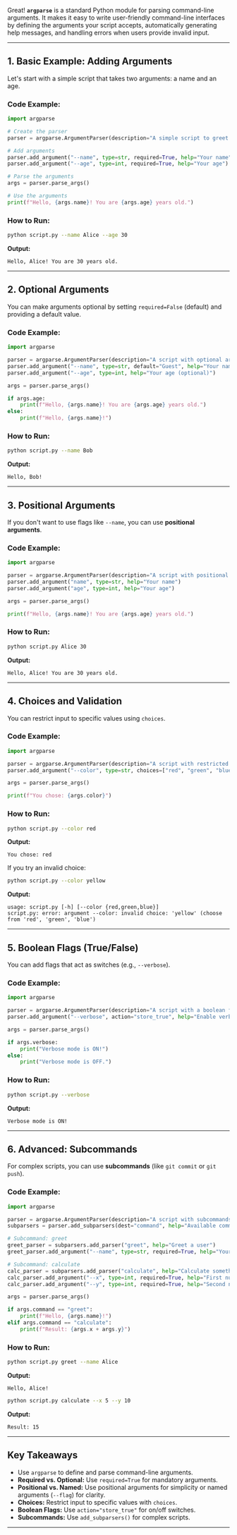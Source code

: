 Great! **`argparse`** is a standard Python module for parsing command-line arguments. It makes it easy to write user-friendly command-line interfaces by defining the arguments your script accepts, automatically generating help messages, and handling errors when users provide invalid input.

---

## **1. Basic Example: Adding Arguments**

Let's start with a simple script that takes two arguments: a name and an age.

### **Code Example:**
```python
import argparse

# Create the parser
parser = argparse.ArgumentParser(description="A simple script to greet a user.")

# Add arguments
parser.add_argument("--name", type=str, required=True, help="Your name")
parser.add_argument("--age", type=int, required=True, help="Your age")

# Parse the arguments
args = parser.parse_args()

# Use the arguments
print(f"Hello, {args.name}! You are {args.age} years old.")
```

### **How to Run:**
```bash
python script.py --name Alice --age 30
```
**Output:**
```
Hello, Alice! You are 30 years old.
```

---

## **2. Optional Arguments**

You can make arguments optional by setting `required=False` (default) and providing a default value.

### **Code Example:**
```python
import argparse

parser = argparse.ArgumentParser(description="A script with optional arguments.")
parser.add_argument("--name", type=str, default="Guest", help="Your name (default: Guest)")
parser.add_argument("--age", type=int, help="Your age (optional)")

args = parser.parse_args()

if args.age:
    print(f"Hello, {args.name}! You are {args.age} years old.")
else:
    print(f"Hello, {args.name}!")
```

### **How to Run:**
```bash
python script.py --name Bob
```
**Output:**
```
Hello, Bob!
```

---

## **3. Positional Arguments**

If you don't want to use flags like `--name`, you can use **positional arguments**.

### **Code Example:**
```python
import argparse

parser = argparse.ArgumentParser(description="A script with positional arguments.")
parser.add_argument("name", type=str, help="Your name")
parser.add_argument("age", type=int, help="Your age")

args = parser.parse_args()

print(f"Hello, {args.name}! You are {args.age} years old.")
```

### **How to Run:**
```bash
python script.py Alice 30
```
**Output:**
```
Hello, Alice! You are 30 years old.
```

---

## **4. Choices and Validation**

You can restrict input to specific values using `choices`.

### **Code Example:**
```python
import argparse

parser = argparse.ArgumentParser(description="A script with restricted choices.")
parser.add_argument("--color", type=str, choices=["red", "green", "blue"], help="Choose a color")

args = parser.parse_args()

print(f"You chose: {args.color}")
```

### **How to Run:**
```bash
python script.py --color red
```
**Output:**
```
You chose: red
```

If you try an invalid choice:
```bash
python script.py --color yellow
```
**Output:**
```
usage: script.py [-h] [--color {red,green,blue}]
script.py: error: argument --color: invalid choice: 'yellow' (choose from 'red', 'green', 'blue')
```

---

## **5. Boolean Flags (True/False)**

You can add flags that act as switches (e.g., `--verbose`).

### **Code Example:**
```python
import argparse

parser = argparse.ArgumentParser(description="A script with a boolean flag.")
parser.add_argument("--verbose", action="store_true", help="Enable verbose mode")

args = parser.parse_args()

if args.verbose:
    print("Verbose mode is ON!")
else:
    print("Verbose mode is OFF.")
```

### **How to Run:**
```bash
python script.py --verbose
```
**Output:**
```
Verbose mode is ON!
```

---

## **6. Advanced: Subcommands**

For complex scripts, you can use **subcommands** (like `git commit` or `git push`).

### **Code Example:**
```python
import argparse

parser = argparse.ArgumentParser(description="A script with subcommands.")
subparsers = parser.add_subparsers(dest="command", help="Available commands")

# Subcommand: greet
greet_parser = subparsers.add_parser("greet", help="Greet a user")
greet_parser.add_argument("--name", type=str, required=True, help="Your name")

# Subcommand: calculate
calc_parser = subparsers.add_parser("calculate", help="Calculate something")
calc_parser.add_argument("--x", type=int, required=True, help="First number")
calc_parser.add_argument("--y", type=int, required=True, help="Second number")

args = parser.parse_args()

if args.command == "greet":
    print(f"Hello, {args.name}!")
elif args.command == "calculate":
    print(f"Result: {args.x + args.y}")
```

### **How to Run:**
```bash
python script.py greet --name Alice
```
**Output:**
```
Hello, Alice!
```

```bash
python script.py calculate --x 5 --y 10
```
**Output:**
```
Result: 15
```

---

## **Key Takeaways**
- Use `argparse` to define and parse command-line arguments.
- **Required vs. Optional:** Use `required=True` for mandatory arguments.
- **Positional vs. Named:** Use positional arguments for simplicity or named arguments (`--flag`) for clarity.
- **Choices:** Restrict input to specific values with `choices`.
- **Boolean Flags:** Use `action="store_true"` for on/off switches.
- **Subcommands:** Use `add_subparsers()` for complex scripts.

---

